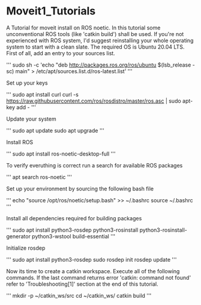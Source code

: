 # Moveit1_Tutorials
A Tutorial for moveit install on ROS noetic. 
In this tutorial some unconventional ROS tools (like 'catkin build') shall be used. If you're not experienced with ROS system, I'd suggest reinstalling your whole operating system to start with a clean slate. The required OS is Ubuntu 20.04 LTS.
First of all, add an entry to your sources list.

'''
sudo sh -c 'echo "deb http://packages.ros.org/ros/ubuntu $(lsb_release -sc) main" > /etc/apt/sources.list.d/ros-latest.list'
'''

Set up your keys

'''
sudo apt install curl
curl -s https://raw.githubusercontent.com/ros/rosdistro/master/ros.asc | sudo apt-key add -
'''

Update your system

'''
sudo apt update
sudo apt upgrade
'''

Install ROS

'''
sudo apt install ros-noetic-desktop-full
'''

To verify everuthing is correct run a search for available ROS packages

'''
apt search ros-noetic
'''

Set up your environment by sourcing the following bash file

'''
echo "source /opt/ros/noetic/setup.bash" >> ~/.bashrc
source ~/.bashrc
'''

Install all dependencies required for building packages

'''
sudo apt install python3-rosdep python3-rosinstall python3-rosinstall-generator python3-wstool build-essential
'''

Initialize rosdep

'''
sudo apt install python3-rosdep
sudo rosdep init
rosdep update
'''

Now its time to create a catkin workspace. Execute all of the following commands. If the last command returns error 'catkin: command not found' refer to 'Troubleshooting[1]' section at the end of this tutorial.

'''
mkdir -p ~/catkin_ws/src
cd ~/catkin_ws/
catkin build
'''


